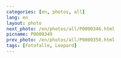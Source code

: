 ```yaml
---
categories: [en, photos, all]
lang: en
layout: photo
next_photo: /en/photos/all/P0000346.html
picname: P0000349
prev_photo: /en/photos/all/P0000350.html
tags: [Fotofalle, Leopard]
---
```

